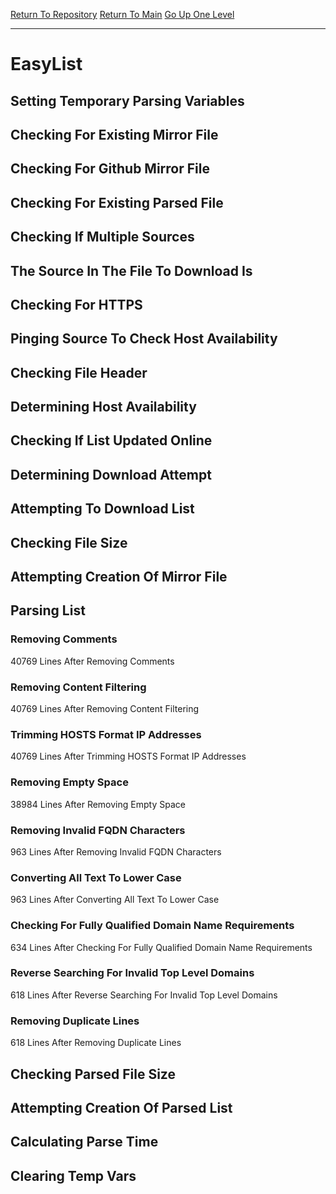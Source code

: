 [Return To Repository](https://github.com/deathbybandaid/piholeparser/)
[Return To Main](https://github.com/deathbybandaid/piholeparser/blob/master/RecentRunLogs/Mainlog.md)
[Go Up One Level](https://github.com/deathbybandaid/piholeparser/blob/master/RecentRunLogs/TopLevelScripts/30-Processing-Blacklists.md)
____________________________________
# EasyList
## Setting Temporary Parsing Variables
## Checking For Existing Mirror File
## Checking For Github Mirror File
## Checking For Existing Parsed File
## Checking If Multiple Sources
## The Source In The File To Download Is
## Checking For HTTPS
## Pinging Source To Check Host Availability
## Checking File Header
## Determining Host Availability
## Checking If List Updated Online
## Determining Download Attempt
## Attempting To Download List
## Checking File Size
## Attempting Creation Of Mirror File
## Parsing List
### Removing Comments
40769 Lines After Removing Comments
### Removing Content Filtering
40769 Lines After Removing Content Filtering
### Trimming HOSTS Format IP Addresses
40769 Lines After Trimming HOSTS Format IP Addresses
### Removing Empty Space
38984 Lines After Removing Empty Space
### Removing Invalid FQDN Characters
963 Lines After Removing Invalid FQDN Characters
### Converting All Text To Lower Case
963 Lines After Converting All Text To Lower Case
### Checking For Fully Qualified Domain Name Requirements
634 Lines After Checking For Fully Qualified Domain Name Requirements
### Reverse Searching For Invalid Top Level Domains
618 Lines After Reverse Searching For Invalid Top Level Domains
### Removing Duplicate Lines
618 Lines After Removing Duplicate Lines
## Checking Parsed File Size
## Attempting Creation Of Parsed List
## Calculating Parse Time
## Clearing Temp Vars
